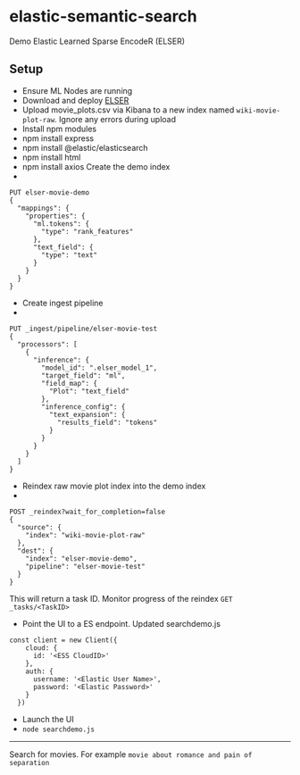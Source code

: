 # elastic-semantic-search
Demo Elastic Learned Sparse EncodeR (ELSER)


## Setup
- Ensure ML Nodes are running
- Download and deploy [ELSER](https://www.elastic.co/guide/en/machine-learning/current/ml-nlp-elser.html#download-deploy-elser "ELSER")
- Upload movie_plots.csv via Kibana to a new index named `wiki-movie-plot-raw`.  Ignore any errors during upload
- Install npm modules
 - npm install express
 - npm install @elastic/elasticsearch
 - npm install html
 - npm install axios
 Create the demo index
 - 
```
PUT elser-movie-demo
{
  "mappings": {
    "properties": {
      "ml.tokens": {
        "type": "rank_features" 
      },
      "text_field": {
        "type": "text" 
      }
    }
  }
} 
```

- Create ingest pipeline
 - 
```
PUT _ingest/pipeline/elser-movie-test
{
  "processors": [
    {
      "inference": {
        "model_id": ".elser_model_1",
        "target_field": "ml",
        "field_map": {
          "Plot": "text_field"
        },
        "inference_config": {
          "text_expansion": { 
            "results_field": "tokens"
          }
        }
      }
    }
  ]
}
```
- Reindex raw movie plot index into the demo index
 - 
```
POST _reindex?wait_for_completion=false
{
  "source": {
    "index": "wiki-movie-plot-raw"
  },
  "dest": {
    "index": "elser-movie-demo",
    "pipeline": "elser-movie-test"
  }
}
```
This will return a task ID.  Monitor progress of the reindex `GET _tasks/<TaskID>`

- Point the UI to a ES endpoint.  Updated searchdemo.js
```
const client = new Client({
    cloud: {
      id: '<ESS CloudID>'
    },
    auth: {
      username: '<Elastic User Name>',
      password: '<Elastic Password>'
    }
  })
```


- Launch the UI
 - `node searchdemo.js`

------------

Search for movies.  For example `movie about romance and pain of separation`
